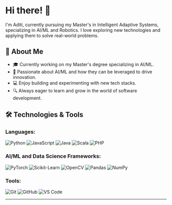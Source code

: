 # Hi there! 👋

I'm Aditi, currently pursuing my Master's in Intelligent Adaptive Systems, specializing in AI/ML and Robotics. I love exploring new technologies and applying them to solve real-world problems. 

## 🚀 About Me
- 🎓 Currently working on my Master's degree specializing in AI/ML.
- 🤖 Passionate about AI/ML and how they can be leveraged to drive innovation.
- 💻 Enjoy building and experimenting with new tech stacks.
- 🔍 Always eager to learn and grow in the world of software development.


## 🛠️ Technologies & Tools
### Languages:
![Python](https://img.shields.io/badge/-Python-3776AB?style=flat-square&logo=python&logoColor=white)
![JavaScript](https://img.shields.io/badge/-JavaScript-F7DF1E?style=flat-square&logo=javascript&logoColor=black)
![Java](https://img.shields.io/badge/-Java-007396?style=flat-square&logo=java&logoColor=white)
![Scala](https://img.shields.io/badge/-Scala-DC322F?style=flat-square&logo=scala&logoColor=white)
![PHP](https://img.shields.io/badge/-PHP-777BB4?style=flat-square&logo=php&logoColor=white)

### AI/ML and Data Science Frameworks:
![PyTorch](https://img.shields.io/badge/-PyTorch-EE4C2C?style=flat-square&logo=pytorch&logoColor=white)
![Scikit-Learn](https://img.shields.io/badge/-Scikit--Learn-F7931E?style=flat-square&logo=scikit-learn&logoColor=white)
![OpenCV](https://img.shields.io/badge/-OpenCV-5C3EE8?style=flat-square&logo=opencv&logoColor=white)
![Pandas](https://img.shields.io/badge/-Pandas-150458?style=flat-square&logo=pandas&logoColor=white)
![NumPy](https://img.shields.io/badge/-NumPy-013243?style=flat-square&logo=numpy&logoColor=white)

### Tools:
![Git](https://img.shields.io/badge/-Git-F05032?style=flat-square&logo=git&logoColor=white)
![GitHub](https://img.shields.io/badge/-GitHub-181717?style=flat-square&logo=github&logoColor=white)
![VS Code](https://img.shields.io/badge/-VS%20Code-007ACC?style=flat-square&logo=visual-studio-code&logoColor=white)

---



